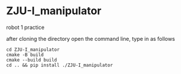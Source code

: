 # ZJU-I_manipulator
robot 1 practice

after cloning the directory
open the command line, type in as follows
```
cd ZJU-I_manipulator
cmake -B build
cmake --build build
cd .. && pip install ./ZJU-I_manipulator
```